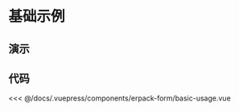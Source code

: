 # 基础示例

## 演示
<erpack-form-basic-usage />

## 代码
<<< @/docs/.vuepress/components/erpack-form/basic-usage.vue
